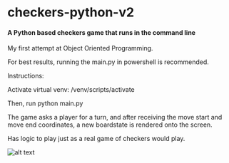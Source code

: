 # checkers-python-v2
#### A Python based checkers game that runs in the command line

My first attempt at Object Oriented Programming.

For best results, running the main.py in powershell is recommended.

Instructions:

Activate virtual venv: /venv/scripts/activate

Then, run python main.py

The game asks a player for a turn, and after receiving the move start and move end coordinates, a new boardstate is rendered onto the screen.

Has logic to play just as a real game of checkers would play.

![alt text](https://cdn.discordapp.com/attachments/617825237752479751/1178820359101882489/image.png?ex=65778903&is=65651403&hm=c2502cfda77d68e0d480912d4093d1e1e02ff8f12fc4f07a8dce191d951c41df&)

